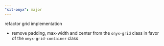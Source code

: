 ```yaml
---
"sit-onyx": major
---
```


refactor grid implementation

- remove padding, max-width and center from the `onyx-grid` class in favor of the `onyx-grid-container` class

